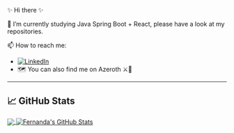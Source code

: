✨ Hi there ✨ 
 
 🌱 I’m currently studying Java Spring Boot + React, please have a look at my repositories.

 📫 How to reach me: 
- [![LinkedIn](https://img.shields.io/badge/-LinkedIn-0077B5?style=for-the-badge&logo=LinkedIn&logoColor=white)](https://www.linkedin.com/in/fernanda-broch/)
- 🗺️ You can also find me on Azeroth ⚔️🦉

<!-- Icons -->
[2.2]: https://raw.githubusercontent.com/FernandaBroch/FernandaBroch/master/linkedin.svg (LinkedIn icon without padding)

<!-- Links to your social media accounts -->

[2]: https://www.linkedin.com/in/fernanda-broch/

---

## &#x1f4c8; GitHub Stats

<a href="https://github.com/FernandaBroch/FernandaBroch">
  <img align="center" src="https://github-readme-stats.vercel.app/api/top-langs/?username=FernandaBroch&hide=html,css&title_color=ffffff&text_color=c9cacc&icon_color=E43F54&bg_color=162447" />
</a>

<a href="https://github.com/FernandaBroch/FernandaBroch">
  <img align="center" src="https://github-readme-stats.vercel.app/api?username=FernandaBroch&show_icons=true&line_height=27&count_private=true&title_color=ffffff&text_color=c9cacc&icon_color=e43f54&bg_color=162447" alt="Fernanda's GitHub Stats" />
</a>
